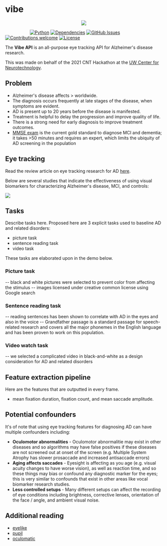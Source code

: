 # vibe

<p align="center">
  <img src="https://github.com/nostalgia-cnt/vibe/blob/main/assets/vibe.gif?raw=true">


&nbsp;&nbsp;&nbsp;&nbsp;&nbsp;&nbsp;&nbsp;&nbsp;&nbsp;&nbsp;&nbsp;&nbsp;&nbsp;&nbsp;&nbsp;&nbsp;&nbsp;&nbsp;&nbsp;
[![Python](https://img.shields.io/badge/python-v3.6+-blue.svg)](https://github.com/jim-schwoebel/allie/blob/master/Dockerfile)
[![Dependencies](https://img.shields.io/badge/dependencies-up%20to%20date-brightgreen.svg)](https://github.com/jim-schwoebel/allie/blob/master/requirements.txt)
[![GitHub Issues](https://img.shields.io/github/issues/anfederico/Clairvoyant.svg)](https://github.com/jim-schwoebel/allie/issues)
[![Contributions welcome](https://img.shields.io/badge/contributions-welcome-orange.svg)](https://github.com/jim-schwoebel/allie/projects)
[![License](https://img.shields.io/badge/license-Apache%202-blue)](https://www.apache.org/licenses/LICENSE-2.0.html)
</p>

The <strong>Vibe API</strong> is an all-purpose eye tracking API for Alzheimer's disease research.

This was made on behalf of the 2021 CNT Hackathon at the [UW Center for Neurotechnology](http://www.csne-erc.org/).

## Problem

- Alzheimer's disease affects > worldwide. 
- The diagnosis occurs frequently at late stages of the disease, when symptoms are evident. 
- AD is present up to 20 years before the disease is manifested. 
- Treatment is helpful to delay the progression and improve quality of life. 
- There is a strong need for early diagnosis to improve treatment outcomes. 
- [MMSE exam](http://www.fammed.usouthal.edu/Guides%26JobAids/Geriatric/MMSE.pdf) is the current gold standard to diagnose MCI and dementia; it takes >50 minutes and requires an expert, which limits the ubiquity of AD screening in the population

## Eye tracking 
Read the review article on eye tracking research for AD [here](https://www.hindawi.com/journals/cmmm/2018/2676409/).

Below are several studies that indicate the effectiveness of using visual biomarkers for characterizing Alzheimer's disease, MCI, and controls:

![](https://github.com/nostalgia-cnt/vibe/blob/main/assets/Screen%20Shot%202021-02-20%20at%205.25.43%20PM.png)

## Tasks
Describe tasks here.
Proposed here are 3 explicit tasks used to baseline AD and related disorders:
- picture task 
- sentence reading task
- video task 

These tasks are elaborated upon in the demo below.

### Picture task
-- black and white pictures were selected to prevent color from affecting the stimulus 
-- images licensed under creative common license using Google search

### Sentence reading task
-- reading sentences has been shown to correlate with AD in the eyes and also in the voice
-- Grandfather passage is a standard passage for speech-related research and covers all the major phonemes in the English language and has been proven to work on this population.

### Video watch task
-- we selected a complicated video in black-and-white as a design consideration for AD and related disorders

## Feature extraction pipeline

Here are the features that are outputted in every frame.
- mean fixation duration, fixation count, and mean saccade amplitude. 


## Potential confounders
It's of note that using eye tracking features for diagnosing AD can have multiple confounders including: 
* <strong>Oculomotor abnormalities</strong> - Oculomotor abnormalitie may exist in other diseases and so algorithms may have false positives if these diseases are not screened out at onset of the screen (e.g. Multiple System Atrophy has slower prosaccade and increased antisaccade errors)
* <strong>Aging affects saccades</strong> - Eyesight is affecting as you age (e.g. visual acuity changes to have worse vision), as well as reaction time, and so these things may bias or confound any diagnostic marker for the eyes; this is very similar to confounds that exist in other areas like vocal biomarker research studies.
* <strong>Less controlled setups </strong> - Many different setups can affect the recording of eye conditions including brightness, corrective lenses, orientation of the face / angle, and ambient visual noise.

## Additional reading 
- [eyelike](https://github.com/trishume/eyeLike)
- [pupil](https://github.com/pupil-labs/pupil)
- [oculomatic](https://github.com/oculomatic/oculomatic-release)
